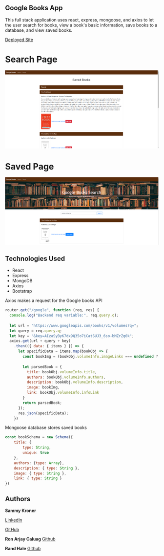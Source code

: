 ## Google Books App
This full stack application uses react, express, mongoose, and axios to let the user search for books, view a book's basic information, save books to a database, and view saved books.

[Deployed Site](https://ancient-woodland-82489.herokuapp.com/)

# Search Page
![search](./client/public/booksaved.png)

# Saved Page
![saved](./client/public/booksearch.png)

## Technologies Used
- React
- Express
- MongoDB
- Axios
- Bootstrap


Axios makes a request for the Google books API
```javascript
router.get("/google", function (req, res) {
  console.log("Backend req variable:", req.query.q);
  
  let url = "https://www.googleapis.com/books/v1/volumes?q=";
  let query = req.query.q;
  let key = "&key=AIzaSyByK7dx9Q35o7iCatSUJ3_6so-bMZrZq0k";
  axios.get(url + query + key)
    .then(({ data: { items } }) => {
      let specificData = items.map(bookObj => {
        const bookImg = (bookObj.volumeInfo.imageLinks === undefined ? "" : `${bookObj.volumeInfo.imageLinks.thumbnail}`);

        let parsedBook = {
          title: bookObj.volumeInfo.title,
          authors: bookObj.volumeInfo.authors,
          description: bookObj.volumeInfo.description,
          image: bookImg,
          link: bookObj.volumeInfo.infoLink
        }
        return parsedBook;
      });
      res.json(specificData);
    })

```

Mongoose database stores saved books
```javascript
const bookSchema = new Schema({
    title: { 
        type: String,
        unique: true
    },
    authors: {type: Array},
    description: { type: String },
    image: { type: String },
    link: { type: String }
})
```

## Authors

**Sammy Kroner**

[LinkedIn](www.linkedin.com/in/samuel-kroner-44aa11169)

[GitHub](https://github.com/sammyk118)

**Ron Arjay Caluag**
[Github](https://github.com/ArjayCaluag)

**Rand Hale**
[Github](https://github.com/prophetrandl)
